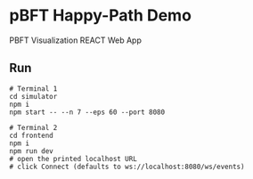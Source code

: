 # pBFT Happy-Path Demo

PBFT Visualization REACT Web App

## Run

```
# Terminal 1
cd simulator
npm i
npm start -- --n 7 --eps 60 --port 8080

# Terminal 2
cd frontend
npm i
npm run dev
# open the printed localhost URL
# click Connect (defaults to ws://localhost:8080/ws/events)
```

